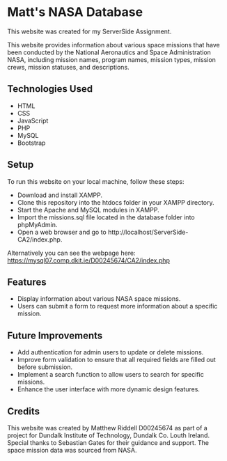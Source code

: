 # Matt's NASA Database
This website was created for my ServerSide Assignment.

This website provides information about various space missions that have been conducted by the National Aeronautics and Space Administration NASA, including mission names, program names, mission types, mission crews, mission statuses, and descriptions.

## Technologies Used
* HTML
* CSS
* JavaScript
* PHP
* MySQL
* Bootstrap

## Setup
To run this website on your local machine, follow these steps:

* Download and install XAMPP.
* Clone this repository into the htdocs folder in your XAMPP directory.
* Start the Apache and MySQL modules in XAMPP.
* Import the missions.sql file located in the database folder into phpMyAdmin.
* Open a web browser and go to http://localhost/ServerSide-CA2/index.php.

Alternatively you can see the webpage here: https://mysql07.comp.dkit.ie/D00245674/CA2/index.php 

## Features
* Display information about various NASA space missions.
* Users can submit a form to request more information about a specific mission.

## Future Improvements
* Add authentication for admin users to update or delete missions.
* Improve form validation to ensure that all required fields are filled out before submission.
* Implement a search function to allow users to search for specific missions.
* Enhance the user interface with more dynamic design features.

## Credits
This website was created by Matthew Riddell D00245674 as part of a project for Dundalk Institute of Technology, Dundalk Co. Louth Ireland. Special thanks to Sebastian Gates for their guidance and support. The space mission data was sourced from NASA.
